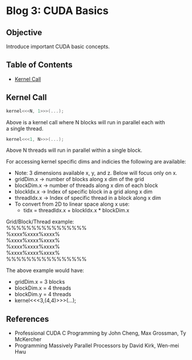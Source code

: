 # Blog 3: CUDA Basics

## Objective
Introduce important CUDA basic concepts.

## Table of Contents
- [Kernel Call](#kernel-call)

## Kernel Call
```cpp
kernel<<<N, 1>>>(...);
```
Above is a kernel call where N blocks will run in parallel each with \
a single thread.

```cpp
kernel<<<1, N>>>(...);
```
Above N threads will run in parallel within a single block.

For accessing kernel specific dims and indicies the following are available:
- Note: 3 dimensions available x, y, and z. Below will focus only on x.
- gridDim.x -> number of blocks along x dim of the grid
- blockDim.x -> number of threads along x dim of each block
- blockIdx.x -> Index of specific block in a grid along x dim
- threadIdx.x -> Index of specific thread in a block along x dim
- To convert from 2D to linear space along x use:
    - tidx = threadIdx.x + blockIdx.x * blockDim.x

Grid/Block/Thread example: \
%%%%%%%%%%%%%%%% \
%xxxx%xxxx%xxxx% \
%xxxx%xxxx%xxxx% \
%xxxx%xxxx%xxxx% \
%xxxx%xxxx%xxxx% \
%%%%%%%%%%%%%%%%

The above example would have:
- gridDim.x = 3 blocks
- blockDim.x = 4 threads
- blockDim.y = 4 threads
- kernel<<<3,(4,4)>>>(...);

## References
- Professional CUDA C Programming by John Cheng, Max Grossman, Ty McKercher
- Programming Massively Parallel Processors by David Kirk, Wen-mei Hwu
